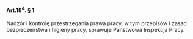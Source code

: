 #### Art.18<sup>4</sup>. § 1

Nadzór i kontrolę przestrzegania prawa pracy, w tym przepisów i zasad bezpieczeństwa i higieny pracy, sprawuje Państwowa Inspekcja Pracy.

